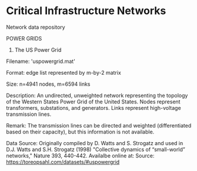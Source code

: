 # Critical Infrastructure Networks
Network data repository 

POWER GRIDS 

1. The US Power Grid

Filename: 'uspowergrid.mat'

Format: edge list represented by m-by-2 matrix

Size: n=4941 nodes, m=6594 links

Description: 
An undirected, unweighted network representing the topology of the Western States Power Grid of the United States. 
Nodes represent transformers, substations, and generators. Links represent high-voltage transmission lines.

Remark: 
The transmission lines can be directed and weighted (differentiated based on their capacity), but this information is not available.

Data Source: 
Originally compiled by D. Watts and S. Strogatz and used in 
D.J. Watts and  S.H. Strogatz (1998) "Collective dynamics of “small-world” networks," Nature 393, 440-442.
Availalbe online at: Source: https://toreopsahl.com/datasets/#uspowergrid

